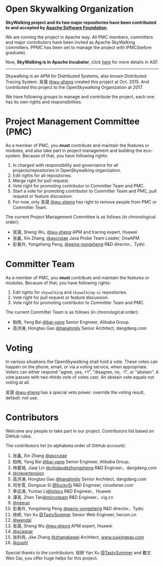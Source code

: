 # Open Skywalking Organization
**SkyWalking project and its two major repositories have been contributed to and accepted by [Apache Software Foundation](https://github.com/apache).**

We are running the project in Apache way. All PMC members, committers and major contributors have been invited as Apache SkyWalking committers. PPMC has been set to manage the project with IPMC(before graduate). 

Now, **SkyWalking is in Apache Incubator**, click [here](https://incubator.apache.org/projects/skywalking.html) for more details in ASF.
___

Skywalking is an APM for Distributed Systems, also known Distributed Tracing System. 吴晟 [@wu-sheng](https://github.com/wu-sheng) created this project at Oct. 2015. And contributed this project to the OpenSkywalking Organization at 2017.

We have following groups to manage and contribute the project, each one has its own rights and responsibilities.

# Project Management Committee (PMC)
As a member of PMC, you **must** contribute and maintain the features or modules, and also take part in project management and building the eco-system. Because of that, you have following rights:
1. In charged with responsibility and governance for all projects/repositories in OpenSkywalking organization.
1. Edit rights for all repositories.
1. Merge right for pull request.
1. Vote right for promoting contributor to Committer Team and PMC.
1. Start a vote for promoting contributor to Committer Team and PMC, pull request or feature discussion.
1. For now, only 吴晟 [@wu-sheng](https://github.com/wu-sheng) has right to remove people from PMC or Committer Team.

The current Project Management Committee is as follows (in chronological order):
* 吴晟, Sheng Wu, [@wu-sheng](https://github.com/wu-sheng) APM and tracing expert, Huawei
* 张鑫, Xin Zhang, [@ascrutae](https://github.com/ascrutae) Java Probe Team Leader, OneAPM
* 彭勇升, Yongsheng Peng, [@peng-yongsheng](https://github.com/peng-yongsheng) R&D director，Tydic

# Committer Team
As a member of PMC, you **must** contribute and maintain the features or modules. Because of that, you have following rights:
1. Edit rights for `skywalking` and `skywalking-ui` repositories.
1. Vote right for pull request or feature discussion.
1. Vote right for promoting contributor to Committer Team and PMC.

The current Committer Team is as follows (in chronological order):
* 柏杨, Yang Bai [@bai-yang](https://github.com/bai-yang)  Senior Engineer, Alibaba Group.
* 高洪涛, Hongtao Gao [@hanahmily](http://githun.com/hanahmily) Senior Architect, dangdang.com

# Voting

In various situations the OpenSkywalking shall hold a vote. These votes can happen on the phone, email, or via a voting service, when appropriate. Voters can either respond "agree, yes, +1", "disagree, no, -1", or "abstain". A vote passes with two-thirds vote of votes cast. An abstain vote equals not voting at all.

吴晟 [@wu-sheng](https://github.com/wu-sheng) has a special veto power: override the voting result, default: not use.

# Contributors
Welcome any people to take part in our project. Contributors list based on GitHub rules.

The contributors list (in alphabeta order of GitHub account):

1. 张鑫, Xin Zhang [@ascrutae](https://github.com/ascrutae)
1. 柏杨, Yang Bai [@bai-yang](https://github.com/bai-yang)  Senior Engineer, Alibaba Group.
1. 林嘉琦, Jiaqi Lin [@chidaodezhongsheng](https://github.com/chidaodezhongsheng) R&D Engineer，dangdang.com
1. [@clevertension](https://github.com/clevertension)
1. 高洪涛, Hongtao Gao [@hanahmily](http://githun.com/hanahmily) Senior Architect, dangdang.com
1. 司冬雪, Dongxue Si [@IluckySi](https://github.com/IluckySi) R&D Engineer, cloudwise.com
1. 李运涛, Yuntao Li[@lytscu](https://github.com/lytscu) R&D Engineer，Huawei
1. 谭真, Zhen Tan[@mircoteam](https://github.com/mircoteam) R&D Engineer，cig.cn
1. [@neeuq](https://github.com/neeuq)
1. 彭勇升, Yongsheng Peng [@peng-yongsheng](https://github.com/peng-yongsheng) R&D director，Tydic
1. 徐妍, Yan Xu [@TastySummer](https://github.com/TastySummer) Senior Web Engineer, hecom.cn
1. [@wendal](https://github.com/wendal)
1. 吴晟, Sheng Wu [@wu-sheng](https://github.com/wu-sheng) APM expert, Huawei
1. [@xcaspar](https://github.com/xcaspar)
1. 张科伟, Jike Zhang [@zhangkewei](https://github.com/zhangkewei) Architect, www.suixingpay.com
1. [@zuohl](https://github.com/zuohl)

Special thanks to the contributors: 徐妍 Yan Xu [@TastySummer](https://github.com/TastySummer) and 戴文 Wen Dai, you offer huge helps for this project.
